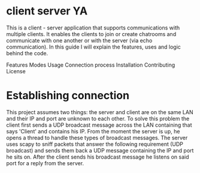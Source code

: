 # client server YA

This is a client - server application that supports communications with multiple clients. It enables the clients to join or create chatrooms and communicate with one another or with the server (via echo communication). In this guide I will explain the features, uses and logic behind the code.  

Features
Modes
Usage
Connection process
Installation
Contributing
License

# Establishing connection
This project assumes two things: the server and client are on the same LAN and their IP and port are unknown to each other. To solve this problem the client first sends a UDP broadcast message across the LAN containing that says 'Client' and contains his IP. From the moment the server is up, he opens a thread to handle these types of broadcast messages. The server uses scapy to sniff packets that answer the following requirement (UDP broadcast) and sends them back a UDP message containing the IP and port he sits on. After the client sends his broadcast message he listens on said port for a reply from the server.
